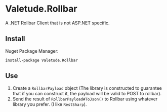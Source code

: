 # Valetude.Rollbar
A .NET Rollbar Client that is not ASP.NET specific.

## Install

Nuget Package Manager:

    install-package Valetude.Rollbar

## Use

 1. Create a `RollbarPayload` object (The library is constructed to guarantee that if you can construct it, the payload will be valid to POST to rollbar).
 2. Send the result of `RollbarPayload#ToJson()` to Rollbar using whatever library you prefer. (I like `RestSharp`).
